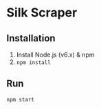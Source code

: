 # Silk Scraper

## Installation

1. Install Node.js (v6.x) & npm
1. `npm install`

## Run

`npm start`